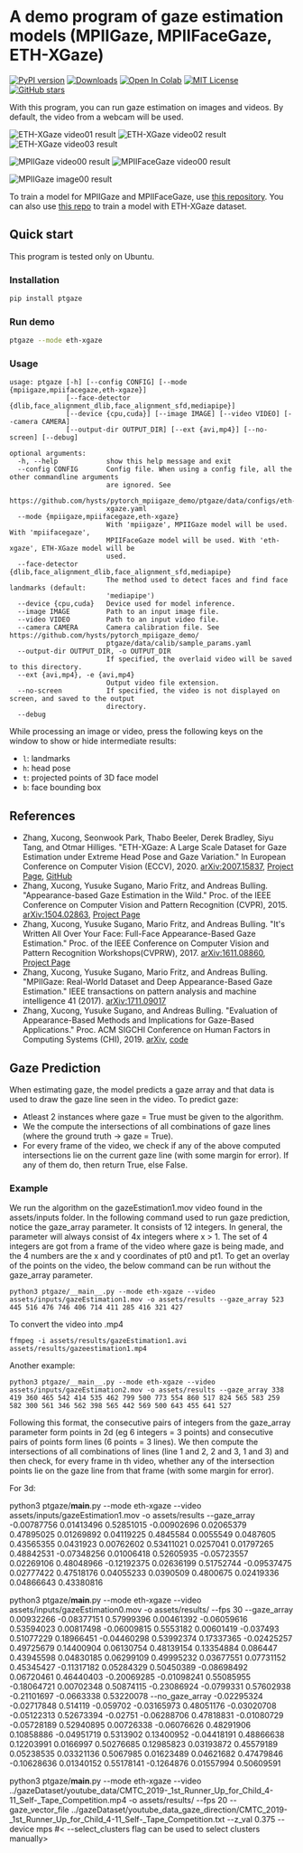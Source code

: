 # A demo program of gaze estimation models (MPIIGaze, MPIIFaceGaze, ETH-XGaze)

[![PyPI version](https://badge.fury.io/py/ptgaze.svg)](https://pypi.org/project/ptgaze/)
[![Downloads](https://pepy.tech/badge/ptgaze)](https://pepy.tech/project/ptgaze)
[![Open In Colab](https://colab.research.google.com/assets/colab-badge.svg)](https://colab.research.google.com/github/hysts/pytorch_mpiigaze_demo/blob/master/demo.ipynb)
[![MIT License](https://img.shields.io/badge/license-MIT-green)](https://opensource.org/licenses/MIT)
[![GitHub stars](https://img.shields.io/github/stars/hysts/pytorch_mpiigaze_demo.svg?style=flat-square&logo=github&label=Stars&logoColor=white)](https://github.com/hysts/pytorch_mpiigaze_demo)

With this program, you can run gaze estimation on images and videos.
By default, the video from a webcam will be used.

![ETH-XGaze video01 result](https://raw.githubusercontent.com/hysts/pytorch_mpiigaze_demo/master/assets/results/eth-xgaze_video01.gif)
![ETH-XGaze video02 result](https://raw.githubusercontent.com/hysts/pytorch_mpiigaze_demo/master/assets/results/eth-xgaze_video02.gif)
![ETH-XGaze video03 result](https://raw.githubusercontent.com/hysts/pytorch_mpiigaze_demo/master/assets/results/eth-xgaze_video03.gif)

![MPIIGaze video00 result](https://raw.githubusercontent.com/hysts/pytorch_mpiigaze_demo/master/assets/results/mpiigaze_video00.gif)
![MPIIFaceGaze video00 result](https://raw.githubusercontent.com/hysts/pytorch_mpiigaze_demo/master/assets/results/mpiifacegaze_video00.gif)

![MPIIGaze image00 result](https://raw.githubusercontent.com/hysts/pytorch_mpiigaze_demo/master/assets/results/mpiigaze_image00.jpg)

To train a model for MPIIGaze and MPIIFaceGaze,
use [this repository](https://github.com/hysts/pytorch_mpiigaze).
You can also use [this repo](https://github.com/hysts/pl_gaze_estimation)
to train a model with ETH-XGaze dataset.

## Quick start

This program is tested only on Ubuntu.

### Installation

```bash
pip install ptgaze
```


### Run demo

```bash
ptgaze --mode eth-xgaze
```


### Usage


```
usage: ptgaze [-h] [--config CONFIG] [--mode {mpiigaze,mpiifacegaze,eth-xgaze}]
              [--face-detector {dlib,face_alignment_dlib,face_alignment_sfd,mediapipe}]
              [--device {cpu,cuda}] [--image IMAGE] [--video VIDEO] [--camera CAMERA]
              [--output-dir OUTPUT_DIR] [--ext {avi,mp4}] [--no-screen] [--debug]

optional arguments:
  -h, --help            show this help message and exit
  --config CONFIG       Config file. When using a config file, all the other commandline arguments
                        are ignored. See
                        https://github.com/hysts/pytorch_mpiigaze_demo/ptgaze/data/configs/eth-
                        xgaze.yaml
  --mode {mpiigaze,mpiifacegaze,eth-xgaze}
                        With 'mpiigaze', MPIIGaze model will be used. With 'mpiifacegaze',
                        MPIIFaceGaze model will be used. With 'eth-xgaze', ETH-XGaze model will be
                        used.
  --face-detector {dlib,face_alignment_dlib,face_alignment_sfd,mediapipe}
                        The method used to detect faces and find face landmarks (default:
                        'mediapipe')
  --device {cpu,cuda}   Device used for model inference.
  --image IMAGE         Path to an input image file.
  --video VIDEO         Path to an input video file.
  --camera CAMERA       Camera calibration file. See https://github.com/hysts/pytorch_mpiigaze_demo/
                        ptgaze/data/calib/sample_params.yaml
  --output-dir OUTPUT_DIR, -o OUTPUT_DIR
                        If specified, the overlaid video will be saved to this directory.
  --ext {avi,mp4}, -e {avi,mp4}
                        Output video file extension.
  --no-screen           If specified, the video is not displayed on screen, and saved to the output
                        directory.
  --debug
```

While processing an image or video, press the following keys on the window
to show or hide intermediate results:

- `l`: landmarks
- `h`: head pose
- `t`: projected points of 3D face model
- `b`: face bounding box


## References

- Zhang, Xucong, Seonwook Park, Thabo Beeler, Derek Bradley, Siyu Tang, and Otmar Hilliges. "ETH-XGaze: A Large Scale Dataset for Gaze Estimation under Extreme Head Pose and Gaze Variation." In European Conference on Computer Vision (ECCV), 2020. [arXiv:2007.15837](https://arxiv.org/abs/2007.15837), [Project Page](https://ait.ethz.ch/projects/2020/ETH-XGaze/), [GitHub](https://github.com/xucong-zhang/ETH-XGaze)
- Zhang, Xucong, Yusuke Sugano, Mario Fritz, and Andreas Bulling. "Appearance-based Gaze Estimation in the Wild." Proc. of the IEEE Conference on Computer Vision and Pattern Recognition (CVPR), 2015. [arXiv:1504.02863](https://arxiv.org/abs/1504.02863), [Project Page](https://www.mpi-inf.mpg.de/departments/computer-vision-and-multimodal-computing/research/gaze-based-human-computer-interaction/appearance-based-gaze-estimation-in-the-wild/)
- Zhang, Xucong, Yusuke Sugano, Mario Fritz, and Andreas Bulling. "It's Written All Over Your Face: Full-Face Appearance-Based Gaze Estimation." Proc. of the IEEE Conference on Computer Vision and Pattern Recognition Workshops(CVPRW), 2017. [arXiv:1611.08860](https://arxiv.org/abs/1611.08860), [Project Page](https://www.mpi-inf.mpg.de/departments/computer-vision-and-machine-learning/research/gaze-based-human-computer-interaction/its-written-all-over-your-face-full-face-appearance-based-gaze-estimation/)
- Zhang, Xucong, Yusuke Sugano, Mario Fritz, and Andreas Bulling. "MPIIGaze: Real-World Dataset and Deep Appearance-Based Gaze Estimation." IEEE transactions on pattern analysis and machine intelligence 41 (2017). [arXiv:1711.09017](https://arxiv.org/abs/1711.09017)
- Zhang, Xucong, Yusuke Sugano, and Andreas Bulling. "Evaluation of Appearance-Based Methods and Implications for Gaze-Based Applications." Proc. ACM SIGCHI Conference on Human Factors in Computing Systems (CHI), 2019. [arXiv](https://arxiv.org/abs/1901.10906), [code](https://git.hcics.simtech.uni-stuttgart.de/public-projects/opengaze)


## Gaze Prediction

When estimating gaze, the model predicts a gaze array and that data is used to draw the gaze line seen in the video.
To predict gaze:
- Atleast 2 instances where gaze = True must be given to the algorithm. 
- We the compute the intersections of all combinations of gaze lines (where the ground truth -> gaze = True).
- For every frame of the video, we check if any of the above computed intersections lie on the current gaze line (with some margin for error). If any of them do, then return True, else False.

### Example
We run the algorithm on the gazeEstimation1.mov video found in the assets/inputs folder. In the following command used to run gaze prediction, notice the gaze_array parameter. It consists of 12 integers. In general, the parameter will always consist of 4x integers where x > 1. The set of 4 integers are got from a frame of the video where gaze is being made, and the 4 numbers are the x and y coordinates of pt0 and pt1. To get an overlay of the points on the video, the below command can be run without the gaze_array parameter.
```
python3 ptgaze/__main__.py --mode eth-xgaze --video assets/inputs/gazeEstimation1.mov -o assets/results --gaze_array 523 445 516 476 746 406 714 411 285 416 321 427
```
To convert the video into .mp4 
```
ffmpeg -i assets/results/gazeEstimation1.avi assets/results/gazeestimation1.mp4
```

Another example:
```
python3 ptgaze/__main__.py --mode eth-xgaze --video assets/inputs/gazeEstimation2.mov -o assets/results --gaze_array 338 419 360 465 542 414 535 462 799 500 773 554 860 517 824 565 583 259 582 300 561 346 562 398 565 442 569 500 643 455 641 527
```


Following this format, the consecutive pairs of integers from the gaze_array parameter form points in 2d (eg 6 integers = 3 points) and consecutive pairs of points form lines (6 points = 3 lines). We then compute the intersections of all combinations of lines (line 1 and 2, 2 and 3, 1 and 3) and then check, for every frame in th video, whether any of the intersection points lie on the gaze line from that frame (with some margin for error). 


For 3d:

python3 ptgaze/__main__.py --mode eth-xgaze --video assets/inputs/gazeEstimation1.mov -o assets/results --gaze_array -0.00787756  0.01413496  0.52851015 -0.00902696  0.02065379  0.47895025 0.01269892 0.04119225 0.4845584 0.0055549  0.0487605  0.43565355 0.0431923  0.00762602 0.53411021 0.0257041  0.01797265 0.48842531 -0.07348256  0.01006418  0.52605935 -0.05723557  0.02269106  0.48048966 -0.12192375  0.02636199  0.51752744 -0.09537475  0.02777422  0.47518176 0.04055233 0.0390509  0.4800675 0.02419336 0.04866643 0.43380816


python3 ptgaze/__main__.py --mode eth-xgaze --video assets/inputs/gazeEstimation0.mov -o assets/results/ --fps 30 --gaze_array 0.00932266 -0.08377151  0.57999396 0.00461392 -0.06059616  0.53594023 0.00817498 -0.06009815  0.5553182 0.00601419 -0.037493    0.51077229 0.18966451 -0.04460298  0.53992374 0.17337365 -0.02425257  0.49725679 0.14400904 0.06130754 0.48139154 0.13354884 0.086447   0.43945598 0.04830185 0.06299109 0.49995232 0.03677551 0.07731152 0.45345427 -0.11317182  0.05284329  0.50450389 -0.08698492  0.06720461  0.46440403 -0.20069285 -0.01098241  0.55085955 -0.18064721  0.00702348  0.50874115 -0.23086924 -0.0799331   0.57602938 -0.21101697 -0.0663338   0.53220078  --no_gaze_array -0.02295324 -0.02717848  0.514119 -0.059702 -0.03165973 0.48051176 -0.03020708 -0.05122313  0.52673394 -0.02751 -0.06288706  0.47818831 -0.01080729 -0.05728189  0.52940895 0.00726338 -0.06076626  0.48291906 0.10858886 -0.04951719  0.5313902 0.13400952 -0.04418191  0.48866638 0.12203991 0.0166997  0.50276685 0.12985823 0.03193872 0.45579189 0.05238535 0.03321136 0.5067985 0.01623489 0.04621682 0.47479846 -0.10628636  0.01340152  0.55178141 -0.1264876   0.01557994  0.50609591 


python3 ptgaze/__main__.py --mode eth-xgaze --video ../gazeDataset/youtube_data/CMTC_2019-_1st_Runner_Up_for_Child_4-11_Self-_Tape_Competition.mp4 -o assets/results/ --fps 20 --gaze_vector_file ../gazeDataset/youtube_data_gaze_direction/CMTC_2019-_1st_Runner_Up_for_Child_4-11_Self-_Tape_Competition.txt --z_val 0.375  --device mps #< --select_clusters flag can be used to select clusters manually> 